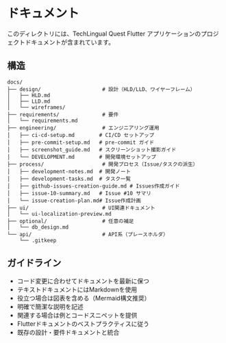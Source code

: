 # ドキュメント

このディレクトリには、TechLingual Quest Flutter アプリケーションのプロジェクトドキュメントが含まれています。

## 構造

```
docs/
├── design/                    # 設計（HLD/LLD、ワイヤーフレーム）
│   ├── HLD.md
│   ├── LLD.md
│   └── wireframes/
├── requirements/              # 要件
│   └── requirements.md
├── engineering/               # エンジニアリング運用
│   ├── ci-cd-setup.md        # CI/CD セットアップ
│   ├── pre-commit-setup.md   # pre-commit ガイド
│   ├── screenshot_guide.md   # スクリーンショット撮影ガイド
│   └── DEVELOPMENT.md        # 開発環境セットアップ
├── process/                   # 開発プロセス（Issue/タスクの派生）
│   ├── development-notes.md  # 開発ノート
│   ├── development-tasks.md  # タスク一覧
│   ├── github-issues-creation-guide.md # Issues作成ガイド
│   ├── issue-10-summary.md   # Issue #10 サマリ
│   └── issue-creation-plan.md# Issue作成計画
├── ui/                        # UI関連ドキュメント
│   └── ui-localization-preview.md
├── optional/                  # 任意の補足
│   └── db_design.md
└── api/                       # API系（プレースホルダ）
    └── .gitkeep

```

## ガイドライン

- コード変更に合わせてドキュメントを最新に保つ
- テキストドキュメントにはMarkdownを使用
- 役立つ場合は図表を含める（Mermaid構文推奨）
- 明確で簡潔な説明を記述
- 関連する場合は例とコードスニペットを提供
- Flutterドキュメントのベストプラクティスに従う
- 既存の設計・要件ドキュメントと統合

